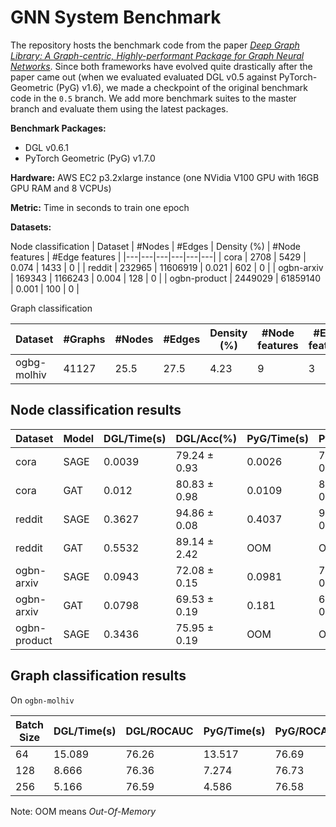 # GNN System Benchmark

The repository hosts the benchmark code from the paper [*Deep Graph Library: A Graph-centric, Highly-performant Package for Graph Neural Networks*](https://arxiv.org/pdf/1909.01315.pdf). Since both frameworks have evolved quite drastically after the paper came out (when we evaluated evaluated DGL v0.5 against PyTorch-Geometric (PyG) v1.6), we made a checkpoint of the original benchmark code in the `0.5` branch. We add more benchmark suites to the master branch and evaluate them using the latest packages.

**Benchmark Packages:**
* DGL v0.6.1
* PyTorch Geometric (PyG) v1.7.0

**Hardware:** AWS EC2 p3.2xlarge instance (one NVidia V100 GPU with 16GB GPU RAM and 8 VCPUs)

**Metric:** Time in seconds to train one epoch

**Datasets:**

Node classification
| Dataset | #Nodes  | #Edges  | Density (%)  | #Node features  | #Edge features  |
|---|---|---|---|---|---|
| cora  | 2708  |  5429 | 0.074  | 1433  |  0 |
| reddit  | 232965  |  11606919 | 0.021  |  602 |  0 |
| ogbn-arxiv | 169343  | 1166243 | 0.004  | 128  |  0 |
| ogbn-product | 2449029  | 61859140  |  0.001 | 100  |  0 |

Graph classification

| Dataset | #Graphs | #Nodes  | #Edges  | Density (%)  | #Node features  | #Edge features  |
|---|---|---|---|---|---|---| 
|ogbg-molhiv | 41127 | 25.5 | 27.5 | 4.23 | 9 | 3 |

## Node classification results

| Dataset | Model  | DGL/Time(s)  | DGL/Acc(%)  | PyG/Time(s) | PyG/Acc(%) |
|---|---|---|---|---|---|
| cora | SAGE | 0.0039 | 79.24 ± 0.93 | 0.0026 | 79.99 ± 0.49 |
| cora | GAT | 0.012 | 80.83 ± 0.98 | 0.0109 | 80.38 ± 0.49 |
| reddit | SAGE | 0.3627 | 94.86 ± 0.08 | 0.4037 | 94.94 ± 0.04 |
| reddit | GAT | 0.5532 | 89.14 ± 2.42 | OOM | OOM |
| ogbn-arxiv | SAGE | 0.0943 | 72.08 ± 0.15 | 0.0981 | 72.00 ± 0.19 |
| ogbn-arxiv | GAT | 0.0798 | 69.53 ± 0.19 | 0.181 | 69.27 ± 0.10 |
| ogbn-product | SAGE | 0.3436 | 75.95 ± 0.19 | OOM | OOM |

## Graph classification results

On `ogbn-molhiv`

| Batch Size | DGL/Time(s)  | DGL/ROCAUC  | PyG/Time(s) | PyG/ROCAUC |
|---|---|---|---|---|
| 64 | 15.089 | 76.26 | 13.517 | 76.69 |
| 128 | 8.666 | 76.36 | 7.274 | 76.73 |
| 256 | 5.166 | 76.59 | 4.586 | 76.58 |


Note: OOM means *Out-Of-Memory*
